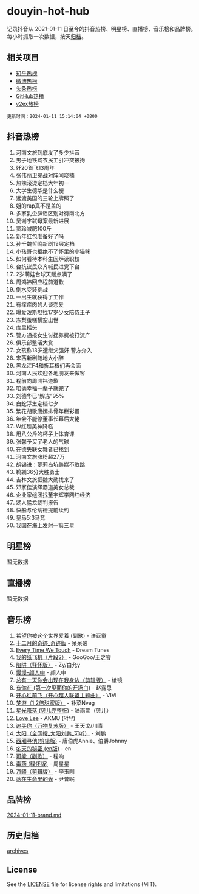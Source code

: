 # douyin-hot-hub

记录抖音从 2021-01-11 日至今的抖音热榜、明星榜、直播榜、音乐榜和品牌榜。每小时抓取一次数据，按天[归档](archives)。

## 相关项目

- [知乎热榜](https://github.com/lonnyzhang423/zhihu-hot-hub)
- [微博热榜](https://github.com/lonnyzhang423/weibo-hot-hub)
- [头条热榜](https://github.com/lonnyzhang423/toutiao-hot-hub)
- [GitHub热榜](https://github.com/lonnyzhang423/github-hot-hub)
- [v2ex热榜](https://github.com/lonnyzhang423/v2ex-hot-hub)


`更新时间：2024-01-11 15:14:04 +0800`

## 抖音热榜

1. 河南文旅到底发了多少抖音
1. 男子地铁骂农民工引冲突被拘
1. 歼20首飞13周年
1. 张伟丽卫冕战对阵闫晓楠
1. 热辣滚烫定档大年初一
1. 大学生德华是什么梗
1. 远渡美国的三轮上牌照了
1. 姐的rap真不是盖的
1. 多家乳企辟谣区别对待南北方
1. 吴谢宇弑母案最新进展
1. 贾玲减肥100斤
1. 新年红包准备好了吗
1. 孙千魏哲鸣新剧19层定档
1. 小孩哥也拒绝不了怀里的小猫咪
1. 如何看待本科生回炉读职校
1. 台抗议民众齐喊民进党下台
1. 2岁萌娃台球天赋点满了
1. 周鸿祎回应程前道歉
1. 倒水变装挑战
1. 一出生就获得了工作
1. 有痒痒肉的人谈恋爱
1. 曝爱泼斯坦找17岁少女陪侍王子
1. 冻梨蛋糕横空出世
1. 库里摇头
1. 警方通报女生讨抚养费被打流产
1. 俱乐部整活大赏
1. 女孩称13岁遭继父强奸 警方介入
1. 宋茜新剧随地大小醉
1. 黑龙江F4和折耳根们再会面
1. 河南人民欢迎各地朋友来做客
1. 程前向周鸿祎道歉
1. 咱俩幸福一辈子就完了
1. 刘德华已“解冻”95%
1. 白蛇浮生定档七夕
1. 繁花胡歌唐嫣排骨年糕彩蛋
1. 年会不能停董事长幕后大佬
1. W红毯美神降临
1. 用八公斤的杯子上体育课
1. 张馨予买了老人的气球
1. 在德失联女舞者已找到
1. 河南文旅涨粉超27万
1. 胡锡进：萝莉岛坑美媒不敢跳
1. 鹈鹕36分大胜勇士
1. 吉林文旅把魏大勋找来了
1. 邓家佳演绎霸道美女总裁
1. 企业家组团找董宇辉学网红经济
1. 湖人猛龙裁判报告
1. 快船与伦纳德提前续约
1. 皇马5:3马竞
1. 我国在海上发射一箭三星

## 明星榜

暂无数据

## 直播榜

暂无数据

## 音乐榜

1. [希望你被这个世界爱着 (副歌)](https://sf86-cdn-tos.douyinstatic.com/obj/tos-cn-ve-2774/oUHCmWQfZlE3QQBKBeD8rCFLpJzPgCpImhsxMt) - 许亚童
1. [十二月的奇迹_奇迹版](https://sf6-cdn-tos.douyinstatic.com/obj/tos-cn-ve-2774/oMslvA9FBzGMGHnyUuoiiUjtIAXfMz6tzwByW8) - 呆呆破
1. [Every Time We Touch](https://sf6-cdn-tos.douyinstatic.com/obj/tos-cn-ve-2774/ogN6lUKQeBBfEVhIOMikG1CcJjugxk1tztZyhP) - Dream Tunes
1. [我的纸飞机（片段2）](https://sf86-cdn-tos.douyinstatic.com/obj/tos-cn-ve-2774/oM2ZrKcg2CD5AeRB2gkeXOFB1IxAGJdZPazYHf) - GooGoo/王之睿
1. [陷阱（释怀版）](https://sf3-cdn-tos.douyinstatic.com/obj/tos-cn-ve-2774/oE8C21LeZrzKLDFfQYgMzx4GAIHageG5IzayY7) - Zy/白允y
1. [慢慢-颜人中](https://sf6-cdn-tos.douyinstatic.com/obj/tos-cn-ve-2774/ocjHNfBXdBxQNC8ZGAeoLMFTUgtBg8bkExunDC) - 颜人中
1. [总有一天你会出现在我身边（剪辑版）](https://sf6-cdn-tos.douyinstatic.com/obj/tos-cn-ve-2774/oMLsHwhWW7CYoAhoWB9EXUQIzNBsfAJxpAoxCU) - 棱镜
1. [有你在 (第一次见面你的开场白)](https://sf6-cdn-tos.douyinstatic.com/obj/tos-cn-ve-2774/oAthrQ3ClJBfI57uBoFEgNDYtNCZ0TSYQQfxQ0) - 赵露思
1. [开心往前飞（开心超人联盟主题曲）](https://sf86-cdn-tos.douyinstatic.com/obj/tos-cn-ve-2774/9d8fb7c82cf1421fb93a9fe925275e0a) - VIVI
1. [梦游（1.2倍甜蜜版）](https://sf86-cdn-tos.douyinstatic.com/obj/tos-cn-ve-2774/o4gyAUm8hwufoEABmwVIiQtHsFuGzAEEWtNMzo) - 补菜Nveg
1. [星光降落 (贝儿完整版)](https://sf86-cdn-tos.douyinstatic.com/obj/tos-cn-ve-2774/okwB9hAwyAtsFFkFBzAX1hOOfQuIoMNs0W2Mwr) - 陆雨萱（贝儿）
1. [Love Lee](https://sf6-cdn-tos.douyinstatic.com/obj/tos-cn-ve-2774/o05GbkJGbCBTdDnMtB0fwOYgkeZp23vrWQDQBS) - AKMU (악뮤)
1. [追寻你（万物复苏版）](https://sf3-cdn-tos.douyinstatic.com/obj/tos-cn-ve-2774/oYeAZJsbjIDit9APmBg8u6uDUQnHmoCf3gbo74) - 王天戈/川青
1. [太阳（全网搜_太阳刘鹏_可听）](https://sf3-cdn-tos.douyinstatic.com/obj/tos-cn-ve-2774/ogWbyIQnlBFImVbeDocRdCIYtBHlbJXgfZMvgz) - 刘鹏
1. [西厢寻他(剪辑版)](https://sf86-cdn-tos.douyinstatic.com/obj/tos-cn-ve-2774/oUsAVfAQKlRNxEv5qxvIB8o5qmIWUcXbzJKJhw) - 唐伯虎Annie、伯爵Johnny
1. [冬天的秘密 (en版)](https://sf86-cdn-tos.douyinstatic.com/obj/tos-cn-ve-2774/okIuMHDdzyf3FjGK4Lphe1vfHcQaPIHAg0Z4CR) - en
1. [可能（副歌）](https://sf3-cdn-tos.douyinstatic.com/obj/tos-cn-ve-2774/cde1731888894259b333569393c2fb51) - 程响
1. [毒药 (释怀版)](https://sf3-cdn-tos.douyinstatic.com/obj/tos-cn-ve-2774/oYILMEAzspdZBIzy4frJNB8ZHPHWAhiwowd4Ad) - 周星星
1. [万疆（剪辑版）](https://sf86-cdn-tos.douyinstatic.com/obj/tos-cn-ve-2774/ooG7oVgFlDTelKCjCsTTobQvbdtj1BBQXnfZd8) - 李玉刚
1. [落在生命里的光](https://sf86-cdn-tos.douyinstatic.com/obj/tos-cn-ve-2774/d9ffa8c090124ea58bb10df9b510c01d) - 尹昔眠

## 品牌榜

[2024-01-11-brand.md](archives/2024-01-11-brand.md)

## 历史归档

[archives](archives)

## License

See the [LICENSE](LICENSE) file for license rights and limitations (MIT).
